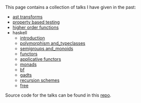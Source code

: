 This page contains a collection of talks I have given in the past:

- [ast transforms](https://luc-tielen.github.io/talks/ast_transforms)
- [property based testing](https://luc-tielen.github.io/talks/property_based_testing)
- [higher order functions](https://luc-tielen.github.io/talks/higher_order_functions)
- haskell
  - [introduction](https://luc-tielen.github.io/talks/haskell/introduction)
  - [polymorphism and_typeclasses](https://luc-tielen.github.io/talks/haskell/polymorphism_and_typeclasses)
  - [semigroups and_monoids](https://luc-tielen.github.io/talks/haskell/semigroups_and_monoids)
  - [functors](https://luc-tielen.github.io/talks/haskell/functors)
  - [applicative functors](https://luc-tielen.github.io/talks/haskell/applicative_functors)
  - [monads](https://luc-tielen.github.io/talks/haskell/monads)
  - [bf](https://luc-tielen.github.io/talks/haskell/bf)
  - [gadts](https://luc-tielen.github.io/talks/haskell/gadts)
  - [recursion schemes](https://luc-tielen.github.io/talks/haskell/recursion_schemes)
  - [free](https://luc-tielen.github.io/talks/haskell/free)
  

Source code for the talks can be found in this [repo](https://github.com/luc-tielen/talks).
